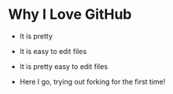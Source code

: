 # Why I Love GitHub

* It is pretty
* It is easy to edit files
* It is pretty easy to edit files

* Here I go, trying out forking for the first time!